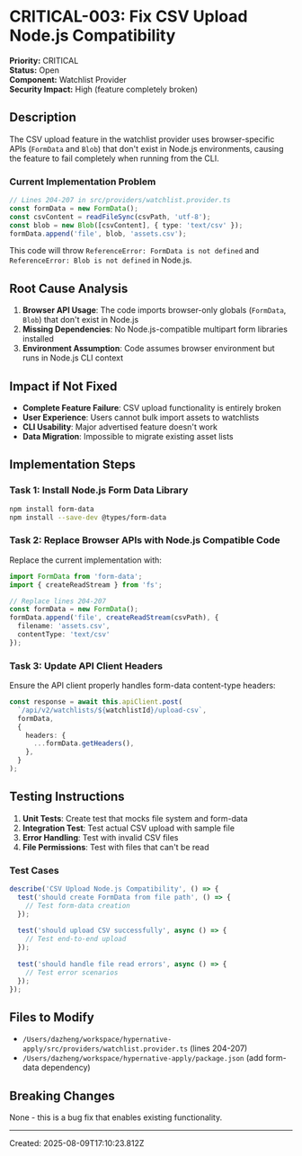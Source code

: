 # CRITICAL-003: Fix CSV Upload Node.js Compatibility

**Priority:** CRITICAL  
**Status:** Open  
**Component:** Watchlist Provider  
**Security Impact:** High (feature completely broken)

## Description

The CSV upload feature in the watchlist provider uses browser-specific APIs (`FormData` and `Blob`) that don't exist in Node.js environments, causing the feature to fail completely when running from the CLI.

### Current Implementation Problem
```typescript
// Lines 204-207 in src/providers/watchlist.provider.ts
const formData = new FormData();
const csvContent = readFileSync(csvPath, 'utf-8');
const blob = new Blob([csvContent], { type: 'text/csv' });
formData.append('file', blob, 'assets.csv');
```

This code will throw `ReferenceError: FormData is not defined` and `ReferenceError: Blob is not defined` in Node.js.

## Root Cause Analysis

1. **Browser API Usage**: The code imports browser-only globals (`FormData`, `Blob`) that don't exist in Node.js
2. **Missing Dependencies**: No Node.js-compatible multipart form libraries installed
3. **Environment Assumption**: Code assumes browser environment but runs in Node.js CLI context

## Impact if Not Fixed

- **Complete Feature Failure**: CSV upload functionality is entirely broken
- **User Experience**: Users cannot bulk import assets to watchlists
- **CLI Usability**: Major advertised feature doesn't work
- **Data Migration**: Impossible to migrate existing asset lists

## Implementation Steps

### Task 1: Install Node.js Form Data Library
```bash
npm install form-data
npm install --save-dev @types/form-data
```

### Task 2: Replace Browser APIs with Node.js Compatible Code
Replace the current implementation with:
```typescript
import FormData from 'form-data';
import { createReadStream } from 'fs';

// Replace lines 204-207
const formData = new FormData();
formData.append('file', createReadStream(csvPath), {
  filename: 'assets.csv',
  contentType: 'text/csv'
});
```

### Task 3: Update API Client Headers
Ensure the API client properly handles form-data content-type headers:
```typescript
const response = await this.apiClient.post(
  `/api/v2/watchlists/${watchlistId}/upload-csv`,
  formData,
  {
    headers: {
      ...formData.getHeaders(),
    },
  }
);
```

## Testing Instructions

1. **Unit Tests**: Create test that mocks file system and form-data
2. **Integration Test**: Test actual CSV upload with sample file
3. **Error Handling**: Test with invalid CSV files
4. **File Permissions**: Test with files that can't be read

### Test Cases
```typescript
describe('CSV Upload Node.js Compatibility', () => {
  test('should create FormData from file path', () => {
    // Test form-data creation
  });
  
  test('should upload CSV successfully', async () => {
    // Test end-to-end upload
  });
  
  test('should handle file read errors', async () => {
    // Test error scenarios
  });
});
```

## Files to Modify
- `/Users/dazheng/workspace/hypernative-apply/src/providers/watchlist.provider.ts` (lines 204-207)
- `/Users/dazheng/workspace/hypernative-apply/package.json` (add form-data dependency)

## Breaking Changes
None - this is a bug fix that enables existing functionality.

---
Created: 2025-08-09T17:10:23.812Z
